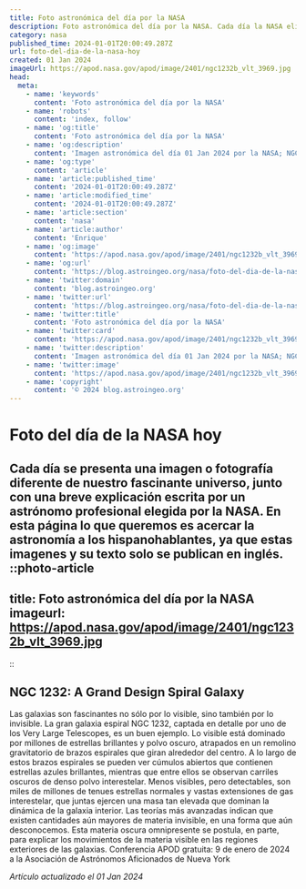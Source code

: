 ```yaml
---
title: Foto astronómica del día por la NASA
description: Foto astronómica del día por la NASA. Cada día la NASA elige una imagen de los aficionados a la astronomía para ser la foto del día.
category: nasa
published_time: 2024-01-01T20:00:49.287Z
url: foto-del-dia-de-la-nasa-hoy
created: 01 Jan 2024
imageUrl: https://apod.nasa.gov/apod/image/2401/ngc1232b_vlt_3969.jpg
head:
  meta:
    - name: 'keywords'
      content: 'Foto astronómica del día por la NASA'
    - name: 'robots'
      content: 'index, follow'
    - name: 'og:title'
      content: 'Foto astronómica del día por la NASA'
    - name: 'og:description'
      content: 'Imagen astronómica del día 01 Jan 2024 por la NASA; NGC 1232; Una galaxia espiral de gran diseño'
    - name: 'og:type'
      content: 'article'
    - name: 'article:published_time'
      content: '2024-01-01T20:00:49.287Z'
    - name: 'article:modified_time'
      content: '2024-01-01T20:00:49.287Z'
    - name: 'article:section'
      content: 'nasa'
    - name: 'article:author'
      content: 'Enrique'
    - name: 'og:image'
      content: 'https://apod.nasa.gov/apod/image/2401/ngc1232b_vlt_3969.jpg'
    - name: 'og:url'
      content: 'https://blog.astroingeo.org/nasa/foto-del-dia-de-la-nasa-hoy'
    - name: 'twitter:domain'
      content: 'blog.astroingeo.org'
    - name: 'twitter:url'
      content: 'https://blog.astroingeo.org/nasa/foto-del-dia-de-la-nasa-hoy'
    - name: 'twitter:title'
      content: 'Foto astronómica del día por la NASA'
    - name: 'twitter:card'
      content: 'https://apod.nasa.gov/apod/image/2401/ngc1232b_vlt_3969.jpg'
    - name: 'twitter:description'
      content: 'Imagen astronómica del día 01 Jan 2024 por la NASA; NGC 1232; Una galaxia espiral de gran diseño'
    - name: 'twitter:image'
      content: 'https://apod.nasa.gov/apod/image/2401/ngc1232b_vlt_3969.jpg'
    - name: 'copyright'
      content: '© 2024 blog.astroingeo.org'
---
```

# Foto del día de la NASA hoy
Cada día se presenta una imagen o fotografía diferente de nuestro fascinante universo, junto con una breve explicación escrita por un astrónomo profesional elegida por la NASA.
En esta página lo que queremos es acercar la astronomía a los hispanohablantes, ya que estas imagenes y su texto solo se publican en inglés.
::photo-article
---
title: Foto astronómica del día por la NASA
imageurl: https://apod.nasa.gov/apod/image/2401/ngc1232b_vlt_3969.jpg
---
::

## NGC 1232: A Grand Design Spiral Galaxy

Las galaxias son fascinantes no sólo por lo visible, sino también por lo invisible. La gran galaxia espiral NGC 1232, captada en detalle por uno de los Very Large Telescopes, es un buen ejemplo.  Lo visible está dominado por millones de estrellas brillantes y polvo oscuro, atrapados en un remolino gravitatorio de brazos espirales que giran alrededor del centro. A lo largo de estos brazos espirales se pueden ver cúmulos abiertos que contienen estrellas azules brillantes, mientras que entre ellos se observan carriles oscuros de denso polvo interestelar. Menos visibles, pero detectables, son miles de millones de tenues estrellas normales y vastas extensiones de gas interestelar, que juntas ejercen una masa tan elevada que dominan la dinámica de la galaxia interior.  Las teorías más avanzadas indican que existen cantidades aún mayores de materia invisible, en una forma que aún desconocemos. Esta materia oscura omnipresente se postula, en parte, para explicar los movimientos de la materia visible en las regiones exteriores de las galaxias.    Conferencia APOD gratuita: 9 de enero de 2024 a la Asociación de Astrónomos Aficionados de Nueva York

_Artículo actualizado el 01 Jan 2024_